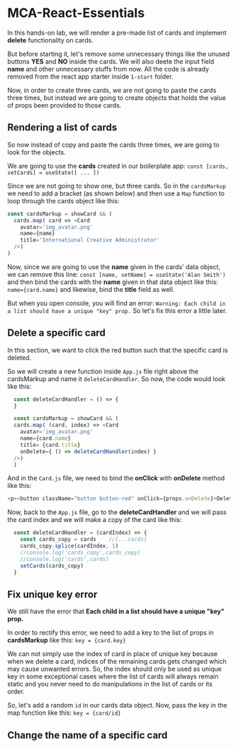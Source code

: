# MCA-React-Essentials

In this hands-on lab, we will render a pre-made list of cards and implement **delete** functionality on cards.

But before starting it, let's remove some unnecessary things like the unused buttons **YES** and **NO** inside the cards. We will also deete the input field **name** and other unnecessary stuffs from now. All the code is already removed from the react app starter inside `1-start` folder.

Now, in order to create three cards, we are not going to paste the cards three times, but instead we are going to create objects that holds the value of props been provided to those cards.

## Rendering a list of cards

So now instead of copy and paste the cards three times, we are going to look for the objects.

We are going to use the **cards** created in our boilerplate app: `const [cards, setCards] = useState([ ... ])`

Since we are not going to show one, but three cards. So in the `cardsMarkup` we need to add a bracket (as shown below) and then use a `Map` function to loop through the cards object like this:
```js
const cardsMarkup = showCard && (
  cards.map( card => <Card
    avatar='img_avatar.png'
    name={name}
    title='International Creative Administrator'
  />)
)
```

Now, since we are going to use the **name** given in the cards' data object, we can remove this line: `const [name, setName] = useState('Alan Smith')` and then bind the cards with the **name** given in that data object like this: `name={card.name}` and likewise, bind the **title** field as well.

But when you open console, you will find an error: `Warning: Each child in a list should have a unique "key" prop.` So let's fix this error a little later.

## Delete a specific card

In this section, we want to click the red button such that the specific card is deleted.

So we will create a new function inside `App.js` file right above the cardsMarkup and name it `deleteCardHandler`. So now, the code would look like this:
```js
  const deleteCardHandler = () => {
  }

  const cardsMarkup = showCard && (
  cards.map( (card, index) => <Card
    avatar='img_avatar.png'
    name={card.name}
    title= {card.title}
    onDelete={ () => deleteCardHandler(index) }
  />)
  )
```

And in the `Card.js` file, we need to bind the **onClick** with **onDelete** method like this:
```js
<p><button className="button button-red" onClick={props.onDelete}>Delete</button></p>
```

Now, back to the `App.js` file, go to the **deleteCardHandler** and we will pass the card index and we will make a copy of the card like this:
```js
  const deleteCardHandler = (cardIndex) => {
    const cards_copy = cards    //[...cards]
    cards_copy.splice(cardIndex, 1)
    //console.log('cards_copy',cards_copy)
    //console.log('cards',cards)
    setCards(cards_copy)
  }
```

## Fix unique key error

We still have the error that **Each child in a list should have a unique "key" prop.**

In order to rectify this error, we need to add a key to the list of props in **cardsMarkup** like this: `key = {card.key}`

We can not simply use the index of card in place of unique key because when we delete a card, indices of the remaining cards gets changed which may cause unwanted errors. So, the index should only be used as unique key in some exceptional cases where the list of cards will always remain static and you never need to do manipulations in the list of cards or its order.

So, let's add a random `id` in our cards data object. Now, pass the key in the map function like this: `key = {card/id}`


## Change the name of a specific card

